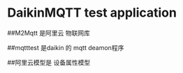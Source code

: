# DaikinMQTT test application

##M2Mqtt 是阿里云 物联网库

##mqtttest 是daikin 的 mqtt deamon程序

##阿里云模型是 设备属性模型
